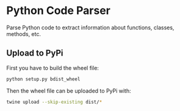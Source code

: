 # Python Code Parser

Parse Python code to extract information about functions, classes, methods, etc.

## Upload to PyPi

First you have to build the wheel file:

```bash
python setup.py bdist_wheel
```

Then the wheel file can be uploaded to PyPi with:

```bash
twine upload --skip-existing dist/*
```
